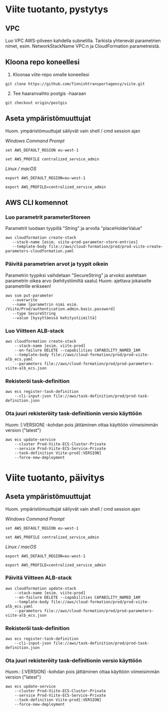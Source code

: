 # Viite tuotanto, pystytys
## VPC
Luo VPC AWS-pilveen kahdella subnetilla.
Tarkista yhtenevät parametrien nimet, esim. NetworkStackName VPC:n ja CloudFormation parametreistä.

## Kloona repo koneellesi
1. Kloonaa viite-repo omalle koneellesi

```
git clone https://github.com/finnishtransportagency/viite.git
```
2. Tee haaranvaihto postgis -haaraan
```
git checkout origin/postgis
```
## Aseta ympäristömuuttujat
Huom. ympäristömuuttujat säilyvät vain shell / cmd session ajan

*Windows Command Prompt*
```
set AWS_DEFAULT_REGION eu-west-1
```
```
set AWS_PROFILE centralized_service_admin
```

*Linux / macOS*
```
export AWS_DEFAULT_REGION=eu-west-1
```
```
export AWS_PROFILE=centralized_service_admin
```
## AWS CLI komennot

### Luo parametrit parameterStoreen
Parametrit luodaan tyypillä "String" ja arvolla "placeHolderValue"
```
aws cloudformation create-stack
   --stack-name [esim. viite-prod-parameter-store-entries]
   --template-body file://aws/cloud-formation/prod/prod-viite-create-parameters-cloudformation.yaml 
```
### Päivitä parametrien arvot ja tyypit oikein
Parametrin tyypiksi vaihdetaan "SecureString" ja arvoksi asetetaan parametrin oikea arvo (kehitystiimiltä saatu)
Huom: ajettava jokaiselle parametrille erikseen!
```
aws ssm put-parameter 
   --overwrite 
   --name [parametrin nimi esim. /Viite/Prod/authentication.admin.basic.password] 
   --type SecureString 
   --value [kysyttäessä kehitystiimiltä]
```

### Luo Viitteen ALB-stack
```
aws cloudformation create-stack 
    --stack-name [esim. viite-prod] 
    --on-failure DELETE --capabilities CAPABILITY_NAMED_IAM 
    --template-body file://aws/cloud-formation/prod/prod-viite-alb_ecs.yaml 
    --parameters file://aws/cloud-formation/prod/prod-parameters-viite-alb_ecs.json
```
### Rekisteröi task-definition
```
aws ecs register-task-definition 
    --cli-input-json file://aws/task-definition/prod/prod-task-definition.json
```

### Ota juuri rekisteröity task-definitionin versio käyttöön
Huom: [:VERSION] -kohdan pois jättäminen ottaa käyttöön viimeisimmän version ("latest") 
```
aws ecs update-service 
    --cluster Prod-Viite-ECS-Cluster-Private 
    --service Prod-Viite-ECS-Service-Private 
    --task-definition Viite-prod[:VERSION] 
    --force-new-deployment
```

# Viite tuotanto, päivitys

## Aseta ympäristömuuttujat
Huom. ympäristömuuttujat säilyvät vain shell / cmd session ajan

*Windows Command Prompt*
```
set AWS_DEFAULT_REGION eu-west-1
```
```
set AWS_PROFILE centralized_service_admin
```

*Linux / macOS*
```
export AWS_DEFAULT_REGION=eu-west-1
```
```
export AWS_PROFILE=centralized_service_admin
```

### Päivitä Viitteen ALB-stack
```
aws cloudformation update-stack 
    --stack-name [esim. viite-prod] 
    --on-failure DELETE --capabilities CAPABILITY_NAMED_IAM 
    --template-body file://aws/cloud-formation/prod/prod-viite-alb_ecs.yaml 
    --parameters file://aws/cloud-formation/prod/prod-parameters-viite-alb_ecs.json
```
### Rekisteröi task-definition
```
aws ecs register-task-definition 
    --cli-input-json file://aws/task-definition/prod/prod-task-definition.json
```
### Ota juuri rekisteröity task-definitionin versio käyttöön
Huom.: [:VERSION] -kohdan pois jättäminen ottaa käyttöön viimeisimmän version ("latest") 
```
aws ecs update-service  
    --cluster Prod-Viite-ECS-Cluster-Private 
    --service Prod-Viite-ECS-Service-Private 
    --task-definition Viite-prod[:VERSION] 
    --force-new-deployment
```
